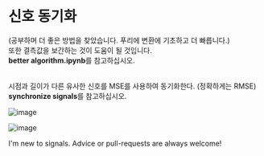 # 신호 동기화
(공부하며 더 좋은 방법을 찾았습니다. 푸리에 변환에 기초하고 더 빠릅니다.) <br>
또한 결측값을 보간하는 것이 도움이 될 것입니다. <br>
<b>better algorithm.ipynb</b>를 참고하십시오.

<br>
시점과 길이가 다른 유사한 신호를 MSE를 사용하여 동기화한다. (정확하게는 RMSE) <br>
<b>synchronize signals</b>를 참고하십시오.



![image](https://user-images.githubusercontent.com/80030558/128603819-31025590-d510-4d95-aa6f-e3460121e3b8.png)

![image](https://user-images.githubusercontent.com/80030558/128603808-4366fd5e-e252-475a-9e22-dc58d35e2c29.png)





I'm new to signals.
Advice or pull-requests are always welcome!
